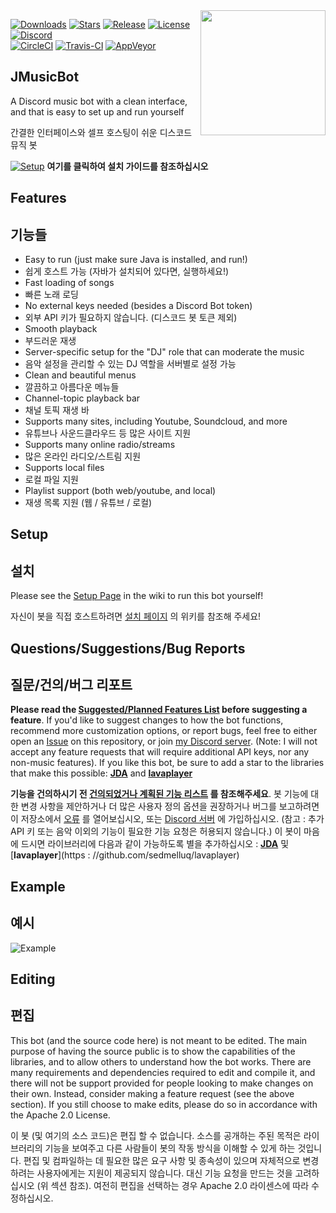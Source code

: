 <img align="right" src="https://i.imgur.com/zrE80HY.png" height="200" width="200">

[![Downloads](https://img.shields.io/github/downloads/jagrosh/MusicBot/total.svg)](https://github.com/jagrosh/MusicBot/releases/latest)
[![Stars](https://img.shields.io/github/stars/jagrosh/MusicBot.svg)](https://github.com/jagrosh/MusicBot/stargazers)
[![Release](https://img.shields.io/github/release/jagrosh/MusicBot.svg)](https://github.com/jagrosh/MusicBot/releases/latest)
[![License](https://img.shields.io/github/license/jagrosh/MusicBot.svg)](https://github.com/jagrosh/MusicBot/blob/master/LICENSE)
[![Discord](https://discordapp.com/api/guilds/147698382092238848/widget.png)](https://discord.gg/0p9LSGoRLu6Pet0k)<br>
[![CircleCI](https://img.shields.io/circleci/project/github/jagrosh/MusicBot/master.svg)](https://circleci.com/gh/jagrosh/MusicBot)
[![Travis-CI](https://travis-ci.com/jagrosh/MusicBot.svg?branch=master)](https://travis-ci.com/jagrosh/MusicBot)
[![AppVeyor](https://ci.appveyor.com/api/projects/status/gdu6nyte5psj6xfk/branch/master?svg=true)](https://ci.appveyor.com/project/jagrosh/musicbot/branch/master)

## JMusicBot
A Discord music bot with a clean interface, and that is easy to set up and run yourself

간결한 인터페이스와 셀프 호스팅이 쉬운 디스코드 뮤직 봇

[![Setup](http://i.imgur.com/VvXYp5j.png)](https://github.com/jagrosh/MusicBot/wiki/Setup)
**여기를 클릭하여 설치 가이드를 참조하십시오**

## Features
## 기능들
  * Easy to run (just make sure Java is installed, and run!)
  * 쉽게 호스트 가능 (자바가 설치되어 있다면, 실행하세요!)
  * Fast loading of songs 
  * 빠른 노래 로딩
  * No external keys needed (besides a Discord Bot token)
  * 외부 API 키가 필요하지 않습니다. (디스코드 봇 토큰 제외)
  * Smooth playback
  * 부드러운 재생
  * Server-specific setup for the "DJ" role that can moderate the music
  * 음악 설정을 관리할 수 있는 DJ 역할을 서버별로 설정 가능
  * Clean and beautiful menus
  * 깔끔하고 아름다운 메뉴들
  * Channel-topic playback bar
  * 채널 토픽 재생 바
  * Supports many sites, including Youtube, Soundcloud, and more
  * 유튜브나 사운드클라우드 등 많은 사이트 지원
  * Supports many online radio/streams
  * 많은 온라인 라디오/스트림 지원
  * Supports local files
  * 로컬 파일 지원
  * Playlist support (both web/youtube, and local)
  * 재생 목록 지원 (웹 / 유튜브 / 로컬)

## Setup
## 설치
Please see the [Setup Page](https://github.com/jagrosh/MusicBot/wiki/Setup) in the wiki to run this bot yourself!

자신이 봇을 직접 호스트하려면 [설치 페이지](https://github.com/jagrosh/MusicBot/wiki/Setup) 의 위키를 참조해 주세요!

## Questions/Suggestions/Bug Reports
## 질문/건의/버그 리포트
**Please read the [Suggested/Planned Features List](https://github.com/jagrosh/MusicBot/projects/1) before suggesting a feature**. If you'd like to suggest changes to how the bot functions, recommend more customization options, or report bugs, feel free to either open an [Issue](https://github.com/jagrosh/MusicBot/issues) on this repository, or join [my Discord server](https://discord.gg/0p9LSGoRLu6Pet0k). (Note: I will not accept any feature requests that will require additional API keys, nor any non-music features). If you like this bot, be sure to add a star to the libraries that make this possible: [**JDA**](https://github.com/DV8FromTheWorld/JDA) and [**lavaplayer**](https://github.com/sedmelluq/lavaplayer)

**기능을 건의하시기 전 [건의되었거나 계획된 기능 리스트](https://github.com/jagrosh/MusicBot/projects/1) 를 참조해주세요**. 봇 기능에 대한 변경 사항을 제안하거나 더 많은 사용자 정의 옵션을 권장하거나 버그를 보고하려면 이 저장소에서 [오류](https://github.com/jagrosh/MusicBot/issues) 를 열어보십시오, 또는 [Discord 서버](https://discord.gg/0p9LSGoRLu6Pet0k) 에 가입하십시오. (참고 : 추가 API 키 또는 음악 이외의 기능이 필요한 기능 요청은 허용되지 않습니다.) 이 봇이 마음에 드시면 라이브러리에 다음과 같이 가능하도록 별을 추가하십시오 : [**JDA**](https://github.com/DV8FromTheWorld/JDA) 및 [**lavaplayer**](https : //github.com/sedmelluq/lavaplayer)

## Example
## 예시
![Example](https://i.imgur.com/tevrtKt.png)

## Editing
## 편집
This bot (and the source code here) is not meant to be edited. The main purpose of having the source public is to show the capabilities of the libraries, and to allow others to understand how the bot works. There are many requirements and dependencies required to edit and compile it, and there will not be support provided for people looking to make changes on their own. Instead, consider making a feature request (see the above section). If you still choose to make edits, please do so in accordance with the Apache 2.0 License.

이 봇 (및 여기의 소스 코드)은 편집 할 수 없습니다. 소스를 공개하는 주된 목적은 라이브러리의 기능을 보여주고 다른 사람들이 봇의 작동 방식을 이해할 수 있게 하는 것입니다. 편집 및 컴파일하는 데 필요한 많은 요구 사항 및 종속성이 있으며 자체적으로 변경하려는 사용자에게는 지원이 제공되지 않습니다. 대신 기능 요청을 만드는 것을 고려하십시오 (위 섹션 참조). 여전히 편집을 선택하는 경우 Apache 2.0 라이센스에 따라 수정하십시오.